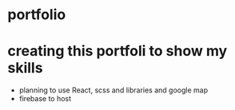 # portfolio

# creating this portfoli to show my skills

- planning to use React, scss and libraries and google map
- firebase to host
